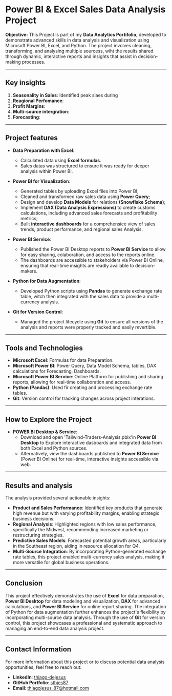 # Power BI & Excel Sales Data Analysis Project

**Objective:**
This Project is part of my **Data Analytics Portifolio**, developed to demonstrate advanced skills in data analysis and visualization using Microsoft Power BI, Excel, and Python. The project involves cleaning, transforming, and analysing multiple sourcess, wiht the results shared through dynamic, interactive  reports and insights that assist in decision-making processes.

---

## Key insights

1. **Seasonality in Sales**: Identified peak slaes during 
2. **Reagional Perfomance**: 
3. **Profit Margins**:
4. **Multi-source intergration**:
5. **Forecasting**:

---

## Project features

- **Data Preparation with Excel**:
    - Calculated data using **Excel formulas**.
    - Sales datas was structured to ensure it was ready for deeper analysis within Power BI.

- **Power BI for Visualization**:
    - Generated tables by uploading Excel files into Power BI;
    - Cleaned and transformed raw sales data using **Power Query**;
    - Design and develop **Data Models** for relations **(Snowflake Schema)**;
    - Implement **DAX (Data Analysis Expressions)** to create customs calculations, including advanced sales forecasts and profitability metrics;
    - Built **interactive dashboards** for a comprehensice view of sales trends, product performance, and regional sales Analysis.
    

- **Power BI Service**:
    - Published the Power BI Desktop reports to **Power BI Service** to allow for easy sharing, colaboration, and access to the reports online.
    - The dashboards are accessible to stakeholders via Power BI Online, ensuring that real-time insights are readly available to decision-makers.

- **Python for Data Augmentation**:
    - Developed Python scripts using **Pandas** to generate exchange rate table, witch then integrated with the sales data to provide a multi-currency analysis.

- **Git for Version Control**:
    - Managed the project lifecycle using **Git** to ensure all versions of the analysis and reports were properly tracked and easily revertible.

---

## Tools and Technologies

- **Microsoft Excel**: Formulas for data Preparation.
- **Microsoft Power BI**: Power Query, Data Model Schema, tables, DAX calculations for Forecasting, Dashboards.
- **Microsoft Power BI Service**: Online Platform for publishing and sharing reports, allowing for real-time collaboration and access.
- **Python (Pandas)**: Used fir creating and processing exchange rate tables.
- **Git**: Version control for tracking changes across project interations.

---

## How to Explore the Project

- **POWER BI Desktop & Service**:
    - Download and open  'Tailwind-Traders-Analysis.pbix'in **Power BI Desktop** to Explore interactive dasboards and integrated data from both Excel and Python sources.
    - Alternatively, view the dashboards published to **Power BI Service** (Power BI Online) for real-time, interactive insights accessible via web.

---

## Results and analysis


The analysis provided several actionable insights:
- **Product and Sales Performance**: Identified key products that generate high revenue but with varying profitability margins, enabling strategic business decisions.
- **Regional Analysis**: Highlighted regions with low sales performance, specifically the Midwest, recommending increased marketing or restructuring strategies.
- **Predictive Sales Models**: Forecasted potential growth areas, particularly in the Southeast region, aiding in resource allocation for Q4.
- **Multi-Source Integration**: By incorporating Python-generated exchange rate tables, this project enabled multi-currency sales analysis, making it more versatile for global business operations.

---

## Conclusion

This project effectively demonstrates the use of **Excel** for data preparation, **Power BI Desktop** for data modeling and visualization, **DAX** for advanced calculations, and **Power BI Service** for online report sharing. The integration of Python for data augmentation further enhances the project's flexibility by incorporating multi-source data analysis. Through the use of **Git** for version control, this project showcases a professional and systematic approach to managing an end-to-end data analysis project.

---

## Contact Information

For more information about this project or to discuss potential data analysis opportunities, feel free to reach out:

- **LinkedIn**: [thiago-dejesus](https://www.linkedin.com/in/thiago-dejesus/)
- **GitHub Portfolio**: [sthjes87](https://github.com/sthjes87)
- **Email**: thiagojesus_87@hotmail.com